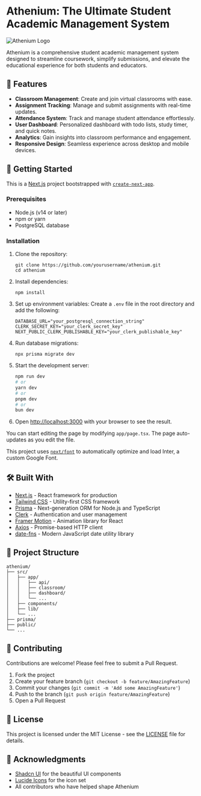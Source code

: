 # Athenium: The Ultimate Student Academic Management System

![Athenium Logo](path/to/your/logo.png)

Athenium is a comprehensive student academic management system designed to streamline coursework, simplify submissions, and elevate the educational experience for both students and educators.

## 🌟 Features

- **Classroom Management**: Create and join virtual classrooms with ease.
- **Assignment Tracking**: Manage and submit assignments with real-time updates.
- **Attendance System**: Track and manage student attendance effortlessly.
- **User Dashboard**: Personalized dashboard with todo lists, study timer, and quick notes.
- **Analytics**: Gain insights into classroom performance and engagement.
- **Responsive Design**: Seamless experience across desktop and mobile devices.

## 🚀 Getting Started

This is a [Next.js](https://nextjs.org/) project bootstrapped with [`create-next-app`](https://github.com/vercel/next.js/tree/canary/packages/create-next-app).

### Prerequisites

- Node.js (v14 or later)
- npm or yarn
- PostgreSQL database

### Installation

1. Clone the repository:
   ```
   git clone https://github.com/yourusername/athenium.git
   cd athenium
   ```

2. Install dependencies:
   ```
   npm install
   ```

3. Set up environment variables:
   Create a `.env` file in the root directory and add the following:
   ```
   DATABASE_URL="your_postgresql_connection_string"
   CLERK_SECRET_KEY="your_clerk_secret_key"
   NEXT_PUBLIC_CLERK_PUBLISHABLE_KEY="your_clerk_publishable_key"
   ```

4. Run database migrations:
   ```
   npx prisma migrate dev
   ```

5. Start the development server:
   ```bash
   npm run dev
   # or
   yarn dev
   # or
   pnpm dev
   # or
   bun dev
   ```

6. Open [http://localhost:3000](http://localhost:3000) with your browser to see the result.

You can start editing the page by modifying `app/page.tsx`. The page auto-updates as you edit the file.

This project uses [`next/font`](https://nextjs.org/docs/basic-features/font-optimization) to automatically optimize and load Inter, a custom Google Font.

## 🛠️ Built With

- [Next.js](https://nextjs.org/) - React framework for production
- [Tailwind CSS](https://tailwindcss.com/) - Utility-first CSS framework
- [Prisma](https://www.prisma.io/) - Next-generation ORM for Node.js and TypeScript
- [Clerk](https://clerk.dev/) - Authentication and user management
- [Framer Motion](https://www.framer.com/motion/) - Animation library for React
- [Axios](https://axios-http.com/) - Promise-based HTTP client
- [date-fns](https://date-fns.org/) - Modern JavaScript date utility library

## 📁 Project Structure

```
athenium/
├── src/
│   ├── app/
│   │   ├── api/
│   │   ├── classroom/
│   │   ├── dashboard/
│   │   └── ...
│   ├── components/
│   ├── lib/
│   └── ...
├── prisma/
├── public/
└── ...
```

## 🤝 Contributing

Contributions are welcome! Please feel free to submit a Pull Request.

1. Fork the project
2. Create your feature branch (`git checkout -b feature/AmazingFeature`)
3. Commit your changes (`git commit -m 'Add some AmazingFeature'`)
4. Push to the branch (`git push origin feature/AmazingFeature`)
5. Open a Pull Request

## 📄 License

This project is licensed under the MIT License - see the [LICENSE](LICENSE) file for details.

## 🙏 Acknowledgments

- [Shadcn UI](https://ui.shadcn.com/) for the beautiful UI components
- [Lucide Icons](https://lucide.dev/) for the icon set
- All contributors who have helped shape Athenium